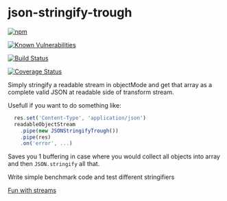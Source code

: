 # json-stringify-trough

[![npm](https://img.shields.io/npm/v/json-stringify-trough.svg)](https://www.npmjs.com/package/json-stringify-trough)

[![Known Vulnerabilities](https://snyk.io/test/github/big-kahuna-burger/json-stringify-trough/badge.svg?targetFile=package.json)](https://snyk.io/test/github/big-kahuna-burger/json-stringify-trough?targetFile=package.json)

[![Build Status](https://travis-ci.org/big-kahuna-burger/json-stringify-trough.svg?branch=master)](https://travis-ci.org/big-kahuna-burger/json-stringify-trough)

[![Coverage Status](https://coveralls.io/repos/github/big-kahuna-burger/json-stringify-trough/badge.svg?branch=master)](https://coveralls.io/github/big-kahuna-burger/json-stringify-trough?branch=master)

Simply stringify a readable stream in objectMode and get that array as a complete valid JSON at readable side of transform stream.

Usefull if you want to do something like:

```js
  res.set('Content-Type', 'application/json')
  readableObjectStream
    .pipe(new JSONStringifyTrough())
    .pipe(res)
    .on('error', ...)
```

Saves you 1 buffering in case where you would collect all objects into array and then `JSON.stringify` all that.

Write simple benchmark code and test different stringifiers

[Fun with streams](https://www.youtube.com/watch?v=Gu2kuXbo4-w)
